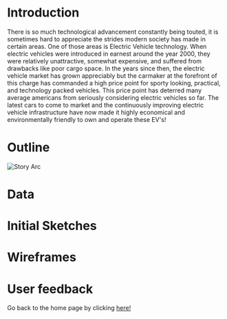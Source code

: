 # Introduction

There is so much technological advancement constantly being touted, it is sometimes hard to appreciate the strides modern society has made in certain areas. 
One of those areas is Electric Vehicle technology. When electric vehicles were introduced in earnest around the year 2000, they were relatively unattractive, 
somewhat expensive, and suffered from drawbacks like poor cargo space. In the years since then, the electric vehicle market has grown appreciably but the 
carmaker at the forefront of this charge has commanded a high price point for sporty looking, practical, and technology packed vehicles. This price point has 
deterred many average americans from seriously considering electric vehicles so far. The latest cars to come to market and the continuously improving electric vehicle infrastructure have now made it highly economical and environmentally friendly to own and operate these EV's!


# Outline

![Story Arc]((https://github.com/coryt396/DataStories/files/4978663/Story.arc.pdf))



# Data



# Initial Sketches



# Wireframes



# User feedback 






Go back to the home page by clicking [here!](/README.md)

